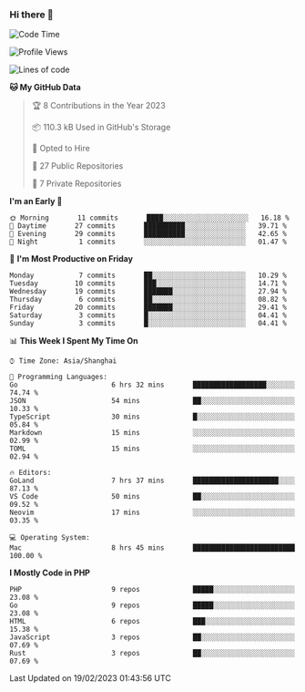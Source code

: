 ### Hi there 👋

<!--START_SECTION:waka-->
![Code Time](http://img.shields.io/badge/Code%20Time-3%2C943%20hrs%2038%20mins-blue)

![Profile Views](http://img.shields.io/badge/Profile%20Views-0-blue)

![Lines of code](https://img.shields.io/badge/From%20Hello%20World%20I%27ve%20Written-1%20Million%20lines%20of%20code-blue)

**🐱 My GitHub Data** 

> 🏆 8 Contributions in the Year 2023
 > 
> 📦 110.3 kB Used in GitHub's Storage 
 > 
> 💼 Opted to Hire
 > 
> 📜 27 Public Repositories 
 > 
> 🔑 7 Private Repositories  
 > 
**I'm an Early 🐤** 

```text
🌞 Morning       11 commits       ████░░░░░░░░░░░░░░░░░░░░░   16.18 % 
🌆 Daytime       27 commits       ██████████░░░░░░░░░░░░░░░   39.71 % 
🌃 Evening       29 commits       ██████████░░░░░░░░░░░░░░░   42.65 % 
🌙 Night          1 commits       ░░░░░░░░░░░░░░░░░░░░░░░░░   01.47 % 

```
📅 **I'm Most Productive on Friday** 

```text
Monday           7 commits       ██░░░░░░░░░░░░░░░░░░░░░░░   10.29 % 
Tuesday         10 commits       ███░░░░░░░░░░░░░░░░░░░░░░   14.71 % 
Wednesday       19 commits       ███████░░░░░░░░░░░░░░░░░░   27.94 % 
Thursday         6 commits       ██░░░░░░░░░░░░░░░░░░░░░░░   08.82 % 
Friday          20 commits       ███████░░░░░░░░░░░░░░░░░░   29.41 % 
Saturday         3 commits       █░░░░░░░░░░░░░░░░░░░░░░░░   04.41 % 
Sunday           3 commits       █░░░░░░░░░░░░░░░░░░░░░░░░   04.41 % 

```


📊 **This Week I Spent My Time On** 

```text
⌚︎ Time Zone: Asia/Shanghai

💬 Programming Languages: 
Go                       6 hrs 32 mins       ██████████████████░░░░░░░   74.74 % 
JSON                     54 mins             ██░░░░░░░░░░░░░░░░░░░░░░░   10.33 % 
TypeScript               30 mins             █░░░░░░░░░░░░░░░░░░░░░░░░   05.84 % 
Markdown                 15 mins             ░░░░░░░░░░░░░░░░░░░░░░░░░   02.99 % 
TOML                     15 mins             ░░░░░░░░░░░░░░░░░░░░░░░░░   02.94 % 

🔥 Editors: 
GoLand                   7 hrs 37 mins       █████████████████████░░░░   87.13 % 
VS Code                  50 mins             ██░░░░░░░░░░░░░░░░░░░░░░░   09.52 % 
Neovim                   17 mins             ░░░░░░░░░░░░░░░░░░░░░░░░░   03.35 % 

💻 Operating System: 
Mac                      8 hrs 45 mins       █████████████████████████   100.00 % 

```

**I Mostly Code in PHP** 

```text
PHP                      9 repos             █████░░░░░░░░░░░░░░░░░░░░   23.08 % 
Go                       9 repos             █████░░░░░░░░░░░░░░░░░░░░   23.08 % 
HTML                     6 repos             ███░░░░░░░░░░░░░░░░░░░░░░   15.38 % 
JavaScript               3 repos             ██░░░░░░░░░░░░░░░░░░░░░░░   07.69 % 
Rust                     3 repos             ██░░░░░░░░░░░░░░░░░░░░░░░   07.69 % 

```



 Last Updated on 19/02/2023 01:43:56 UTC
<!--END_SECTION:waka-->

